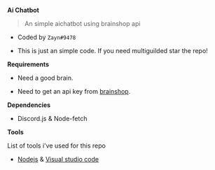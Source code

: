 **__Ai Chatbot__**

> An simple aichatbot using brainshop api

- Coded by `Zayn#9478`

- This is just an simple code. If you need multiguilded star the repo!

**__Requirements__**

- Need a good brain.

- Need to get an api key from [brainshop](https://brainshop.ai/).


**__Dependencies__**

- Discord.js & Node-fetch

**__Tools__**

List of tools i've used for this repo

- [Nodejs](https://nodejs.org) & [Visual studio code](https://code.visualstudio.com/)
